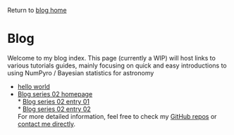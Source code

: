 
  Return to [blog home](..\bloghome.html)
  # Blog

  

  Welcome to my blog index. This page (currently a WIP) will host links to various tutorials guides, mainly focusing on quick and easy introductions to using NumPyro / Bayesian statistics for astronomy
  * [hello world](.\01_helloworld\01helloworld_out.html)  
* [Blog series 02 homepage](.\02_series\02home.html)  
	  * [Blog series 02 entry 01](.\02_series\02_01_entryone\./entry02-02.html)  
	  * [Blog series 02 entry 02](.\02_series\02_02_entrytwo\./item2.html)  
For more detailed information, feel free to check my [GitHub repos](https://github.com/HughMcDougall/) or [contact me directly](hughmcdougallemail@gmail.com).
  